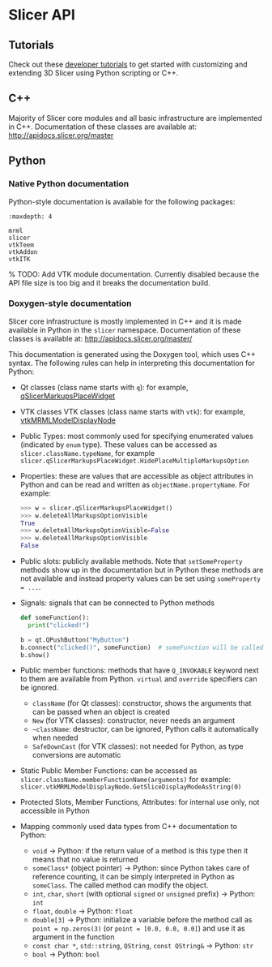# Slicer API

## Tutorials

Check out these [developer tutorials](https://www.slicer.org/wiki/Documentation/Nightly/Training#PerkLab.27s_Slicer_bootcamp_training_materials) to get started with customizing and extending 3D Slicer using Python scripting or C++.

## C++

Majority of Slicer core modules and all basic infrastructure are implemented in C++.
Documentation of these classes are available at: http://apidocs.slicer.org/master

## Python

### Native Python documentation

Python-style documentation is available for the following packages:

```{toctree}
:maxdepth: 4

mrml
slicer
vtkTeem
vtkAddon
vtkITK
```

% TODO: Add VTK module documentation. Currently disabled because the API file size is too big and it breaks the documentation build.

### Doxygen-style documentation

Slicer core infrastructure is mostly implemented in C++ and it is made available in Python in the `slicer` namespace.
Documentation of these classes is available at: http://apidocs.slicer.org/master/

This documentation is generated using the Doxygen tool, which uses C++ syntax. The following rules can help in interpreting this documentation for Python:

- Qt classes (class name starts with `q`): for example, [qSlicerMarkupsPlaceWidget](http://apidocs.slicer.org/master/classqSlicerMarkupsPlaceWidget.html)
- VTK classes VTK classes (class name starts with `vtk`): for example, [vtkMRMLModelDisplayNode](http://apidocs.slicer.org/master/classvtkMRMLModelDisplayNode.html)
- Public Types: most commonly used for specifying enumerated values (indicated by `enum` type). These values can be accessed as `slicer.className.typeName`, for example `slicer.qSlicerMarkupsPlaceWidget.HidePlaceMultipleMarkupsOption`
- Properties: these are values that are accessible as object attributes in Python and can be read and written as `objectName.propertyName`. For example:

  ```python
  >>> w = slicer.qSlicerMarkupsPlaceWidget()
  >>> w.deleteAllMarkupsOptionVisible
  True
  >>> w.deleteAllMarkupsOptionVisible=False
  >>> w.deleteAllMarkupsOptionVisible
  False
  ```

- Public slots: publicly available methods. Note that `setSomeProperty` methods show up in the documentation but in Python these methods are not available and instead property values can be set using `someProperty = ...`.
- Signals: signals that can be connected to Python methods

  ```python
  def someFunction():
    print("clicked!")

  b = qt.QPushButton("MyButton")
  b.connect("clicked()", someFunction)  # someFunction will be called when the button is clicked
  b.show()
  ```

- Public member functions: methods that have `Q_INVOKABLE` keyword next to them are available from Python. `virtual` and `override` specifiers can be ignored.

  - `className` (for Qt classes): constructor, shows the arguments that can be passed when an object is created
  - `New` (for VTK classes): constructor, never needs an argument
  - `~className`: destructor, can be ignored, Python calls it automatically when needed
  - `SafeDownCast` (for VTK classes): not needed for Python, as type conversions are automatic

- Static Public Member Functions: can be accessed as `slicer.className.memberFunctionName(arguments)` for example: `slicer.vtkMRMLModelDisplayNode.GetSliceDisplayModeAsString(0)`
- Protected Slots, Member Functions, Attributes: for internal use only, not accessible in Python
- Mapping commonly used data types from C++ documentation to Python:

  - `void` -> Python: if the return value of a method is this type then it means that no value is returned
  - `someClass*` (object pointer) -> Python: since Python takes care of reference counting, it can be simply interpreted in Python as `someClass`. The called method can modify the object.
  - `int`, `char`, `short` (with optional `signed` or `unsigned` prefix) -> Python: `int`
  - `float`, `double` -> Python: `float`
  - `double[3]` -> Python: initialize a variable before the method call as `point = np.zeros(3)` (or `point = [0.0, 0.0, 0.0]`) and use it as argument in the function
  - `const char *`, `std::string`, `QString`, `const QString&`  -> Python: `str`
  - `bool` -> Python: `bool`
